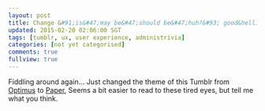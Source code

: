 ```yaml
---           
layout: post
title: Change &#91;is&#47;may be&#47;should be&#47;huh?&#93; good&hellip;
updated: 2015-02-20 02:06:00 SGT
tags: [tumblr, ux, user experience, administrivia]
categories: [not yet categorised]
comments: true
fullview: true
---
```


Fiddling around again… Just changed the theme of this Tumblr from [Optimus](https://www.tumblr.com/theme/6473) to [Paper](https://www.tumblr.com/theme/38875), Seems a bit easier to read to these tired eyes, but tell me what you think.
